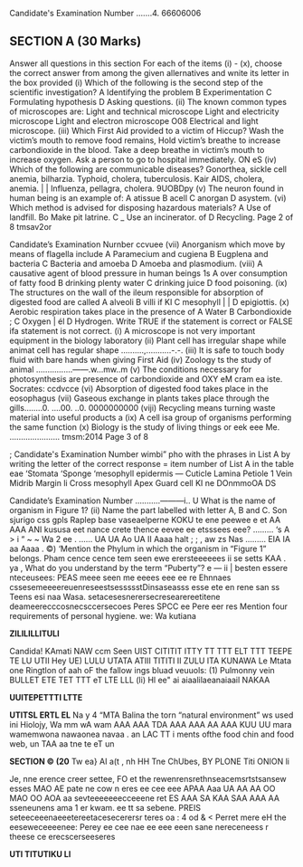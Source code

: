 Candidate's Examination Number .......4. 66606006

## SECTION A (30 Marks)
Answer all questions in this section
For each of the items (i) - (x), choose the correct answer from among the given allernatives and wnite its letter in the box provided
(i) Which of the following is the second step of the scientific investigation?
   A Identifying the problem
   B Experimentation
   C Formulating hypothesis
   D Asking questions.
(ii) The known common types of microscopes are:
Light and technical microscope
Light and electricity microscope
Light and electron microscope
O08
Electrical and light microscope.
(iii) Which First Aid provided to a victim of Hiccup?
Wash the victim’s mouth to remove food remains,
Hold victim’s breathe to increase carbondioxide in the blood.
Take a deep breathe in victim’s mouth to increase oxygen.
Ask a person to go to hospital immediately.
ON eS
(iv) Which of the following are communicable diseases?
Gonorthea, sickle cell anemia, bilharzia.
Typhoid, cholera, tuberculosis. Kair
AIDS, cholera, anemia. | |
Influenza, pellagra, cholera.
9UOBDpy
(v) The neuron found in human being is an example of:
   A atissue
   B acell
   C anorgan
   D asystem.
(vi) Which method is advised for disposing hazardous materials?
   A Use of landfill.
Bo Make pit latrine.
   C _ Use an incinerator. of
   D Recycling.
Page 2 of 8
tmsav2or

Candidate’s Examination Nurnber ccvuee
(vii) Anorganism which move by means of flagella include
   A Paramecium and cugiena
   B Eugplena and bacteria
   C Bacteria and amoeba
   D Amoeba and plasmodium.
(viii) A causative agent of blood pressure in human beings 1s
   A over consumption of fatty food
   B drinking plenty water
   C drinking juice
   D food poisoning.
(ix) The structures on the wall of the ileum responsible for absorption of digested food are called
   A alveoli
   B villi if KI
   C mesophyll | |
   D epigiottis.
(x) Aerobic respiration takes place in the presence of
   A Water
   B Carbondioxide ;
   C Oxygen | él
   D Hydrogen.
Write TRUE if the statement is correct or FALSE ifa statement is not correct.
(i) A microscope is not very important equipment in the biology laboratory
(ii) Plant cell has irregular shape while animat cell has regular shape ..........,...........-.-.
(iii) It is safe to touch body fluid with bare hands when giving First Aid
(iv) Zoology ts the study of animal ................——.w...mw..m
(v) The conditions necessary for photosynthesis are presence of carbondioxide and
OXY eM cram ea iste. Socrates: ccdvcce
(vi) Absorption of digested food takes place in the eosophagus
(vii) Gaseous exchange in plants takes place through the gills........0. ....00. ..0. 0000000000
(viji) Recycling means turning waste material into useful products a
(ix) A cell isa group of organisms performing the same function
(x) Biology is the study of living things or eek eee
Me. ......................
tmsm:2014 Page 3 of 8

; Candidate's Examination Number wimbi”
pho with the phrases in List A by writing the letter of the correct response
= item number of List A in the table eae
‘Stomata
‘Sponge ‘mesophyll epidermis —
Cuticle
Lamina
Petiole 1
Vein
Midrib
Margin li
Cross mesophyll
Apex
Guard cell
KI ne DOnmmoOA DS

Candidate’s Examination Number ...........———i..
U What is the name of organism in Figure 1?
(ii) Name the part labelled with letter A, B and C.
Son sjurigo css gpls Raplep base vaseaelperne KOKU te ene peewee e et AA AAA ANI
kususa eet nance crete thence eevee ee etsssees eee?
.........
‘s A > i “ ~ ~ Wa 2 ee . ......
UA UA Ao UA II Aaaa halt ; ; , aw zs Nas .........
EIA IA aa Aaaa .
©) ‘Mention the Phylum in which the organism in “Figure 1” belongs.
Pham cence cence tem seen ewe erersteeeeees ii se setts KAA
.
ya , What do you understand by the term “Puberty”? e
— ii
| besten essere nteceusees:
PEAS meee seen me eeees eee ee re Ehnnaes cssesemeeeereuenreseestsessssstDinsaseasss esse ete en rene san ss Teens esi naa Wasa.
setacesesnerersecresearereetitene deameerecccosnecsccersecoes
Peres SPCC ee Pere eer res
Mention four requirements of personal hygiene.
we:
Wa kutiana

**ZILILILLITULI**

Candida! KAmati NAW ccm
Seen
UIST CITITIT ITTY TT TTT ELT TTT TEEPE TE LU UTII Hey
UE)
LULU UTATA ATIII TITITI II ZULU ITA KUNAWA Le
Mtata one Ringtlon of aah oF the fallow ings bluad veuuols:
(1) Pulmonny vein
BULLET ETE TET TTT eT LTE LLL
(li) Hl ee" ai aiaalilaeanaiaail NAKAA

**UUITEPETTTI LTTE**

**UTITSL ERTL EL**
Na y 4 “MTA
Balina the torn “natural environment” ws used ini Hiolojy,
Wa mm wA wam AAA AAA TDA AAA AAA AA AAA
KUU UU mara wamemwona nawaonea navaa
.
an LAC TT i ments ofthe food chin and food web,
un TAA aa tne te eT un

**SECTION © (20**
Tw ea} AI a(t
, nh HH Tne ChUbes, BY PLONE Titi ONION li

Je, nne erence creer settee,
FO et the rewenrensrethnseacemsrtstsansew esses MAO AE
pate ne cow n eres ee cee eee APAA Aaa UA AA AA OO MAO OO AOA aa sevteeeeeeecceeene ret ES AAA SA KAA SAA AAA AA sseneunens ama
1 er kwam. ee tt sa sebene. PREIS seteeceeenaeeetereetacesecerersr teres oa : 4 od
&
< Perret mere eH
the eeseweceeeenee:
Perey ee cee nae ee eee eeen sane nereceneess r theese ce erecscerseeseres

**UTI TITUTIKU LI**